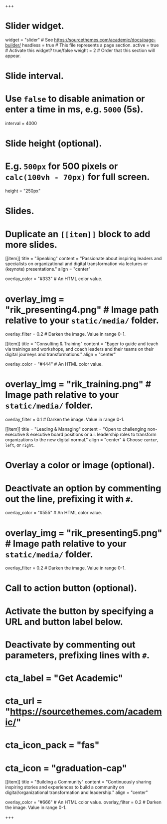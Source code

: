 +++
# Slider widget.
widget = "slider"  # See https://sourcethemes.com/academic/docs/page-builder/
headless = true  # This file represents a page section.
active = true  # Activate this widget? true/false
weight = 2  # Order that this section will appear.

# Slide interval.
# Use `false` to disable animation or enter a time in ms, e.g. `5000` (5s).
interval = 4000

# Slide height (optional).
# E.g. `500px` for 500 pixels or `calc(100vh - 70px)` for full screen.
height = "250px"

# Slides.
# Duplicate an `[[item]]` block to add more slides.

 [[item]]
  title = "Speaking"
  content = "Passionate about inspiring leaders and specialists on organizational and digital transformation via lectures or (keynote) presentations."
  align = "center"

  overlay_color = "#333"  # An HTML color value.
 # overlay_img = "rik_presenting4.png"  # Image path relative to your `static/media/` folder.
  overlay_filter = 0.2  # Darken the image. Value in range 0-1.

[[item]]
  title = "Consulting & Training"
  content = "Eager to guide and teach via trainings and workshops, and coach leaders and their teams on their digital journeys and transformations."
  align = "center"

  overlay_color = "#444"  # An HTML color value.
  # overlay_img = "rik_training.png"  # Image path relative to your `static/media/` folder.
  overlay_filter = 0.1  # Darken the image. Value in range 0-1.
  
 
[[item]]
  title = "Leading & Managing"
  content = "Open to challenging non-executive & executive board positions or a.i. leadership roles to transform organizations to the new digital normal."
  align = "center"  # Choose `center`, `left`, or `right`.

  # Overlay a color or image (optional).
  #   Deactivate an option by commenting out the line, prefixing it with `#`.
  overlay_color = "#555"  # An HTML color value.
   
 # overlay_img = "rik_presenting5.png"  # Image path relative to your `static/media/` folder.
  overlay_filter = 0.2  # Darken the image. Value in range 0-1.

  # Call to action button (optional).
  #   Activate the button by specifying a URL and button label below.
  #   Deactivate by commenting out parameters, prefixing lines with `#`.
  # cta_label = "Get Academic"
  # cta_url = "https://sourcethemes.com/academic/"
  # cta_icon_pack = "fas"
  # cta_icon = "graduation-cap"

  
   [[item]]
  title = "Building a Community"
  content = "Continuously sharing inspiring stories and experiences to build a community on digital/organizational transformation and leadership."
  align = "center"

  overlay_color = "#666"  # An HTML color value.
  overlay_filter = 0.2  # Darken the image. Value in range 0-1.
  
  
+++





